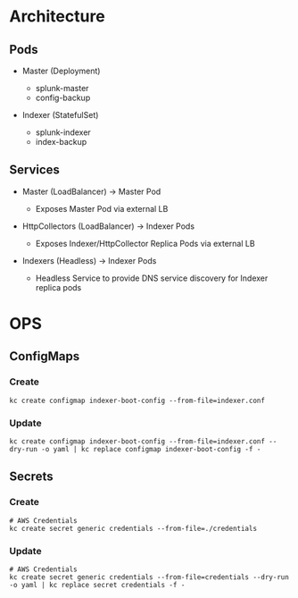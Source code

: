 # Architecture

## Pods

- Master (Deployment)
    - splunk-master
    - config-backup

- Indexer (StatefulSet)
    - splunk-indexer
    - index-backup

## Services

- Master (LoadBalancer) -> Master Pod
    - Exposes Master Pod via external LB

- HttpCollectors (LoadBalancer) -> Indexer Pods
    - Exposes Indexer/HttpCollector Replica Pods via external LB

- Indexers (Headless) -> Indexer Pods
    - Headless Service to provide DNS service discovery for Indexer replica pods

# OPS

## ConfigMaps

### Create

```
kc create configmap indexer-boot-config --from-file=indexer.conf
```

### Update

```
kc create configmap indexer-boot-config --from-file=indexer.conf --dry-run -o yaml | kc replace configmap indexer-boot-config -f -
```

## Secrets

### Create

```
# AWS Credentials
kc create secret generic credentials --from-file=./credentials
```

### Update
```
# AWS Credentials
kc create secret generic credentials --from-file=credentials --dry-run -o yaml | kc replace secret credentials -f -
```
